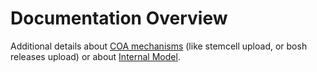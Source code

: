 # Documentation Overview

Additional details about [COA mechanisms](COA-Mechanisms.md) (like stemcell upload, or bosh releases upload) or about [Internal Model](InternalModel.md).
